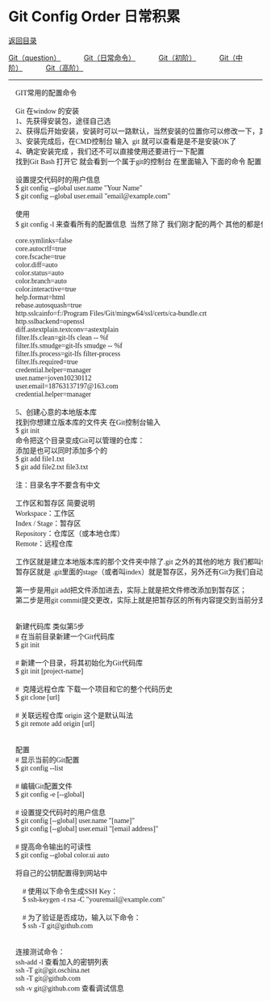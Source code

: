 # Git Config Order 日常积累

<p>
    <a href="#" onclick="refreshContent('gitorder')">返回目录</a>
</p>
<p>
<a href="#" onclick="refreshOrderContent('question')">Git（question）</a>&emsp;&emsp;&emsp;
<a href="#" onclick="refreshOrderContent('order1')">Git（日常命令）</a>&emsp;&emsp;&emsp;
<a href="#" onclick="refreshOrderContent('order2')">Git（初阶）</a>&emsp;&emsp;&emsp;
<a href="#" onclick="refreshOrderContent('order3')">Git（中阶）</a>&emsp;&emsp;&emsp;
<a href="#" onclick="refreshOrderContent('order4')">Git（高阶）</a>&emsp;&emsp;&emsp;
</p>

---
<pre style="text-align: initial;font-family: cursive;">
    GIT常用的配置命令

    Git 在window 的安装
    1、先获得安装包，途径自己选
    2、获得后开始安装，安装时可以一路默认，当然安装的位置你可以修改一下，其他的都是可以不用关注的直接默认就是可以的。
    3、安装完成后，在CMD控制台 输入  git 就可以查看是是不是安装OK了
    4、确定安装完成 ，我们还不可以直接使用还要进行一下配置
    找到Git Bash 打开它 就会看到一个属于git的控制台 在里面输入 下面的命令 配置 这个是区分每个操作人员的

    设置提交代码时的用户信息
    $ git config --global user.name "Your Name"
    $ git config --global user.email "email@example.com"

    使用
    $ git config -l 来查看所有的配置信息  当然了除了 我们刚才配的两个 其他的都是什么意思 有兴趣的可以自己搜索学习一下

    core.symlinks=false
    core.autocrlf=true
    core.fscache=true
    color.diff=auto
    color.status=auto
    color.branch=auto
    color.interactive=true
    help.format=html
    rebase.autosquash=true
    http.sslcainfo=f:/Program Files/Git/mingw64/ssl/certs/ca-bundle.crt
    http.sslbackend=openssl
    diff.astextplain.textconv=astextplain
    filter.lfs.clean=git-lfs clean -- %f
    filter.lfs.smudge=git-lfs smudge -- %f
    filter.lfs.process=git-lfs filter-process
    filter.lfs.required=true
    credential.helper=manager
    user.name=joven10230112
    user.email=18763137197@163.com
    credential.helper=manager

    5、创建心意的本地版本库
    找到你想建立版本库的文件夹 在Git控制台输入
    $ git init
    命令把这个目录变成Git可以管理的仓库：
    添加是也可以同时添加多个的
    $ git add file1.txt
    $ git add file2.txt file3.txt

    注：目录名字不要含有中文

    工作区和暂存区 简要说明
    Workspace：工作区
    Index / Stage：暂存区
    Repository：仓库区（或本地仓库）
    Remote：远程仓库

    工作区就是建立本地版本库的那个文件夹中除了.git 之外的其他的地方 我们都叫他们为工作区
    暂存区就是 .git里面的stage（或者叫index）就是暂存区，另外还有Git为我们自动创建的第一个分支master，以及指向master的一个指针叫HEAD

    第一步是用git add把文件添加进去，实际上就是把文件修改添加到暂存区；
    第二步是用git commit提交更改，实际上就是把暂存区的所有内容提交到当前分支。


    新建代码库 类似第5步
    # 在当前目录新建一个Git代码库
    $ git init

    # 新建一个目录，将其初始化为Git代码库
    $ git init [project-name]

    #  克隆远程仓库 下载一个项目和它的整个代码历史
    $ git clone [url]

    # 关联远程仓库 origin 这个是默认叫法
    $ git remote add origin [url]


    配置
    # 显示当前的Git配置
    $ git config --list

    # 编辑Git配置文件
    $ git config -e [--global]

    # 设置提交代码时的用户信息
    $ git config [--global] user.name "[name]"
    $ git config [--global] user.email "[email address]"
    
    # 提高命令输出的可读性
    $ git config --global color.ui auto
    
    将自己的公钥配置得到网站中
    
        # 使用以下命令生成SSH Key：
        $ ssh-keygen -t rsa -C "youremail@example.com"
    	
        # 为了验证是否成功，输入以下命令：
        $ ssh -T git@github.com
        
        
    连接测试命令：
    ssh-add -l 查看加入的密钥列表
    ssh -T git@git.oschina.net
    ssh -T git@github.com
    ssh -v git@github.com 查看调试信息
    
</pre>

